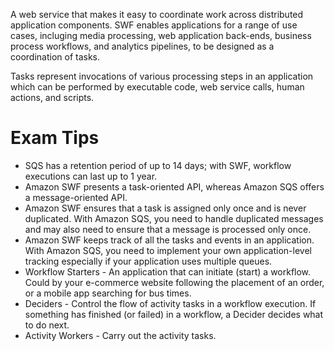 A web service that makes it easy to coordinate work across distributed application components. SWF enables applications for a range of use cases, incluging media processing, web application back-ends, business process workflows, and analytics pipelines, to be designed as a coordination of tasks.

Tasks represent invocations of various processing steps in an application which can be performed by executable code, web service calls, human actions, and scripts.

# Exam Tips
* SQS has a retention period of up to 14 days; with SWF, workflow executions can last up to 1 year.
* Amazon SWF presents a task-oriented API, whereas Amazon SQS offers a message-oriented API. 
* Amazon SWF ensures that a task is assigned only once and is never duplicated. With Amazon SQS, you need to handle duplicated messages and may also need to ensure that a message is processed only once.
* Amazon SWF keeps track of all the tasks and events in an application. With Amazon SQS, you need to implement your own application-level tracking especially if your application uses multiple queues.
* Workflow Starters - An application that can initiate (start) a workflow. Could by your e-commerce website following the placement of an order, or a mobile app searching for bus times.
* Deciders - Control the flow of activity tasks in a workflow execution. If something has finished (or failed) in a workflow, a Decider decides what to do next.
* Activity Workers - Carry out the activity tasks.
